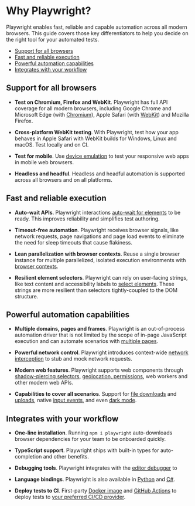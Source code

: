 # Why Playwright?

Playwright enables fast, reliable and capable automation across all modern browsers. This guide covers those key differentiators to help you decide on the right tool for your automated tests.

<!-- GEN:toc-top-level -->
- [Support for all browsers](#support-for-all-browsers)
- [Fast and reliable execution](#fast-and-reliable-execution)
- [Powerful automation capabilities](#powerful-automation-capabilities)
- [Integrates with your workflow](#integrates-with-your-workflow)
<!-- GEN:stop -->

## Support for all browsers
* **Test on Chromium, Firefox and WebKit**. Playwright has full API coverage for all modern browsers, including Google Chrome and Microsoft Edge (with [Chromium](https://www.chromium.org/)), Apple Safari (with [WebKit](https://webkit.org/)) and Mozilla Firefox.

* **Cross-platform WebKit testing**. With Playwright, test how your app behaves in Apple Safari with WebKit builds for Windows, Linux and macOS. Test locally and on CI.

* **Test for mobile**. Use [device emulation](emulation.md) to test your responsive web apps in mobile web browsers.

* **Headless and headful**. Headless and headful automation is supported across all browsers and on all platforms.

## Fast and reliable execution
* **Auto-wait APIs**. Playwright interactions [auto-wait for elements](actionability.md) to be ready. This improves reliability and simplifies test authoring.

* **Timeout-free automation**. Playwright receives browser signals, like network requests, page navigations and page load events to eliminate the need for sleep timeouts that cause flakiness.

* **Lean parallelization with browser contexts**. Reuse a single browser instance for multiple parallelized, isolated execution environments with [browser contexts](core-concepts.md).

* **Resilient element selectors**. Playwright can rely on user-facing strings, like text content and accessibility labels to [select elements](selectors.md). These strings are more resilient than selectors tightly-coupled to the DOM structure.

## Powerful automation capabilities
* **Multiple domains, pages and frames**. Playwright is an out-of-process automation driver that is not limited by the scope of in-page JavaScript execution and can automate scenarios with [multiple pages](multi-pages.md).

* **Powerful network control**. Playwright introduces context-wide [network interception](network.md) to stub and mock network requests.

* **Modern web features**. Playwright supports web components through [shadow-piercing selectors](selectors.md), [geolocation, permissions](emulation.md), web workers and other modern web APIs. 

* **Capabilities to cover all scenarios**. Support for [file downloads](network.md) and [uploads](input.md), native [input events](input.md), and even [dark mode](emulation.md).

## Integrates with your workflow
* **One-line installation**. Running `npm i playwright` auto-downloads browser dependencies for your team to be onboarded quickly.

* **TypeScript support**. Playwright ships with built-in types for auto-completion and other benefits.

* **Debugging tools**. Playwright integrates with the [editor debugger](debug.md) to 

* **Language bindings**. Playwright is also available in [Python](https://github.com/microsoft/playwright-python) and [C#](https://github.com/hardkoded/playwright-sharp).

* **Deploy tests to CI**. First-party [Docker image](docker/README.md) and [GitHub Actions](https://github.com/microsoft/playwright-github-action) to deploy tests to [your preferred CI/CD provider](ci.md).
